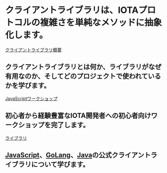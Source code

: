# クライアントライブラリは、IOTAプロトコルの複雑さを単純なメソッドに抽象化します。

[クライアントライブラリ概要](/0.1/introduction/overview.md)
## クライアントライブラリとは何か、ライブラリがなぜ有用なのか、そしてどのプロジェクトで使われているかを学びます。

[JavaScriptワークショップ](root://iota-js/0.1/workshop/overview.md)
## 初心者から経験豊富なIOTA開発者への初心者向けワークショップを完了します。

[ライブラリ](/0.1/introduction/overview.md)
## [JavaScript](root://iota-js/0.1/introduction/overview.md)、[GoLang](root://iota-go/0.1/introduction/overview.md)、[Java](root://iota-java/0.1/introduction/overview.md)の公式クライアントライブラリについて学びます。

